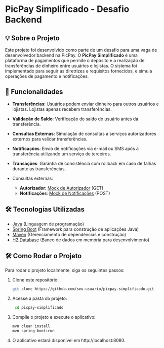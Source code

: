 # PicPay Simplificado - Desafio Backend

## 💡 Sobre o Projeto

Este projeto foi desenvolvido como parte de um desafio para uma vaga de desenvolvedor backend na PicPay. O **PicPay Simplificado** é uma plataforma de pagamentos que permite o depósito e a realização de transferências de dinheiro entre usuários e lojistas. O sistema foi implementado para seguir as diretrizes e requisitos fornecidos, e simula operações de pagamento e notificações.

## 🚀 Funcionalidades

- **Transferências**: Usuários podem enviar dinheiro para outros usuários e lojistas. Lojistas apenas recebem transferências.
- **Validação de Saldo**: Verificação do saldo do usuário antes da transferência.
- **Consultas Externas**: Simulação de consultas a serviços autorizadores externos para validar transferências.
- **Notificações**: Envio de notificações via e-mail ou SMS após a transferência utilizando um serviço de terceiros.
- **Transações**: Garantia de consistência com rollback em caso de falhas durante as transferências.

- Consultas externas:
  - **Autorizador**: [Mock de Autorizador](https://util.devi.tools/api/v2/authorize) (GET)
  - **Notificações**: [Mock de Notificações](https://util.devi.tools/api/v1/notify) (POST)

## 🛠️ Tecnologias Utilizadas

- [Java](https://www.oracle.com/java/) (Linguagem de programação)
- [Spring Boot](https://spring.io/projects/spring-boot) (Framework para construção de aplicações Java)
- [Maven](https://maven.apache.org/) (Gerenciamento de dependências e construção)
- [H2 Database](https://www.h2database.com/) (Banco de dados em memória para desenvolvimento)

## 🛠️ Como Rodar o Projeto

Para rodar o projeto localmente, siga os seguintes passos:

1. Clone este repositório:
   ```bash
   git clone https://github.com/seu-usuario/picpay-simplificado.git
2. Acesse a pasta do projeto:
   ```bash
    cd picpay-simplificado
3. Compile o projeto e execute o aplicativo:
   ```bash
   mvn clean install
   mvn spring-boot:run
4. O aplicativo estará disponível em http://localhost:8080.
